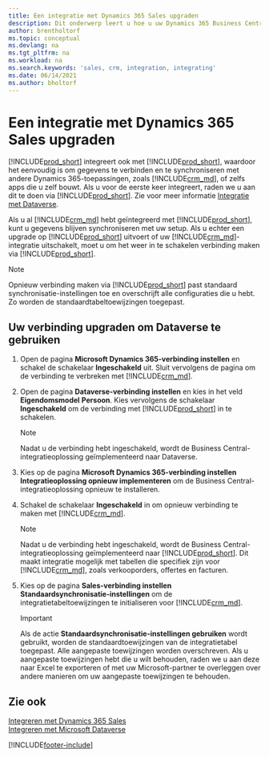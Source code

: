```yaml
---
title: Een integratie met Dynamics 365 Sales upgraden
description: Dit onderwerp leert u hoe u uw Dynamics 365 Business Central-integratie met Dynamics 365 Sales naar de nieuwste versie overzet.
author: brentholtorf
ms.topic: conceptual
ms.devlang: na
ms.tgt_pltfrm: na
ms.workload: na
ms.search.keywords: 'sales, crm, integration, integrating'
ms.date: 06/14/2021
ms.author: bholtorf
---
```

# <a name="upgrading-an-integration-with-dynamics-365-sales"></a><a name="upgrading-an-integration-with-dynamics-365-sales"></a><a name="upgrading-an-integration-with-dynamics-365-sales"></a>Een integratie met Dynamics 365 Sales upgraden
[!INCLUDE[prod_short](includes/prod_short.md)] integreert ook met [!INCLUDE[prod_short](includes/cds_long_md.md)], waardoor het eenvoudig is om gegevens te verbinden en te synchroniseren met andere Dynamics 365-toepassingen, zoals [!INCLUDE[crm_md](includes/crm_md.md)], of zelfs apps die u zelf bouwt. Als u voor de eerste keer integreert, raden we u aan dit te doen via [!INCLUDE[prod_short](includes/cds_long_md.md)]. Zie voor meer informatie [Integratie met Dataverse](admin-common-data-service.md).

Als u al [!INCLUDE[crm_md](includes/crm_md.md)] hebt geïntegreerd met [!INCLUDE[prod_short](includes/prod_short.md)], kunt u gegevens blijven synchroniseren met uw setup. Als u echter een upgrade op [!INCLUDE[prod_short](includes/prod_short.md)] uitvoert of uw [!INCLUDE[crm_md](includes/crm_md.md)]-integratie uitschakelt, moet u om het weer in te schakelen verbinding maken via [!INCLUDE[prod_short](includes/cds_long_md.md)]. 

> [!NOTE]
> Opnieuw verbinding maken via [!INCLUDE[prod_short](includes/cds_long_md.md)] past standaard synchronisatie-instellingen toe en overschrijft alle configuraties die u hebt. Zo worden de standaardtabeltoewijzingen toegepast.

## <a name="to-upgrade-your-connection-to-use-dataverse"></a><a name="to-upgrade-your-connection-to-use-dataverse"></a><a name="to-upgrade-your-connection-to-use-dataverse"></a>Uw verbinding upgraden om Dataverse te gebruiken
1. Open de pagina **Microsoft Dynamics 365-verbinding instellen** en schakel de schakelaar **Ingeschakeld** uit. Sluit vervolgens de pagina om de verbinding te verbreken met [!INCLUDE[crm_md](includes/crm_md.md)].
2. Open de pagina **Dataverse-verbinding instellen** en kies in het veld **Eigendomsmodel** **Persoon**. Kies vervolgens de schakelaar **Ingeschakeld** om de verbinding met [!INCLUDE[prod_short](includes/cds_long_md.md)] in te schakelen.
  
   > [!NOTE]
   > Nadat u de verbinding hebt ingeschakeld, wordt de Business Central-integratieoplossing geïmplementeerd naar Dataverse.
4. Kies op de pagina **Microsoft Dynamics 365-verbinding instellen** **Integratieoplossing opnieuw implementeren** om de Business Central-integratieoplossing opnieuw te installeren.
5. Schakel de schakelaar **Ingeschakeld** in om opnieuw verbinding te maken met [!INCLUDE[crm_md](includes/crm_md.md)].
  
   > [!NOTE]
   > Nadat u de verbinding hebt ingeschakeld, wordt de Business Central-integratieoplossing geïmplementeerd naar [!INCLUDE[prod_short](includes/prod_short.md)]. Dit maakt integratie mogelijk met tabellen die specifiek zijn voor [!INCLUDE[crm_md](includes/crm_md.md)], zoals verkooporders, offertes en facturen.
6. Kies op de pagina **Sales-verbinding instellen** **Standaardsynchronisatie-instellingen** om de integratietabeltoewijzingen te initialiseren voor [!INCLUDE[crm_md](includes/crm_md.md)].

   > [!IMPORTANT]
   > Als de actie **Standaardsynchronisatie-instellingen gebruiken** wordt gebruikt, worden de standaardtoewijzingen van de integratietabel toegepast. Alle aangepaste toewijzingen worden overschreven. Als u aangepaste toewijzingen hebt die u wilt behouden, raden we u aan deze naar Excel te exporteren of met uw Microsoft-partner te overleggen over andere manieren om uw aangepaste toewijzingen te behouden.    

## <a name="see-also"></a><a name="see-also"></a><a name="see-also"></a>Zie ook
[Integreren met Dynamics 365 Sales](admin-prepare-dynamics-365-for-sales-for-integration.md)  
[Integreren met Microsoft Dataverse](admin-common-data-service.md)


[!INCLUDE[footer-include](includes/footer-banner.md)]
